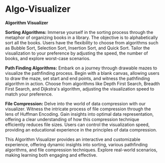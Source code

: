 # Algo-Visualizer
**Algorithm Visualizer**

**Sorting Algorithms:**
Immerse yourself in the sorting process through the metaphor of organizing books in a library. The objective is to alphabetically sort all the books. Users have the flexibility to choose from algorithms such as Bubble Sort, Selection Sort, Insertion Sort, and Quick Sort. Tailor the visualization to your preference by adjusting the speed, the number of books, and explore worst-case scenarios.

**Path Finding Algorithms:**
Embark on a journey through drawable mazes to visualize the pathfinding process. Begin with a blank canvas, allowing users to draw the maze, set start and end points, and witness the pathfinding algorithm in action. Choose from algorithms like Depth First Search, Breadth First Search, and Dijkstra's algorithm, adjusting the visualization speed to match your preference.

**File Compression:**
Delve into the world of data compression with our visualizer. Witness the intricate process of file compression through the lens of Huffman Encoding. Gain insights into optimal data representation, offering a clear understanding of how this compression technique efficiently reduces file sizes. Users can control the visualization speed, providing an educational experience in the principles of data compression.

This Algorithm Visualizer provides an interactive and customizable experience, offering dynamic insights into sorting, various pathfinding algorithms, and file compression techniques. Explore real-world scenarios, making learning both engaging and effective.

